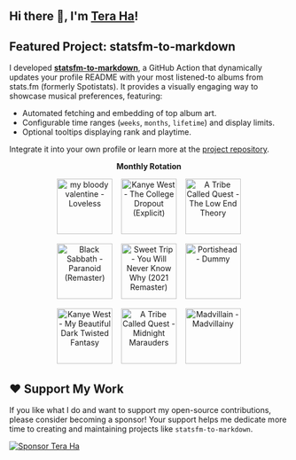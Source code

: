 ## Hi there 👋, I'm [Tera Ha](https://teraha.com)!

## Featured Project: statsfm-to-markdown

I developed **[statsfm-to-markdown](https://github.com/teraha-dev/statsfm-to-markdown)**, a GitHub Action that dynamically updates your profile README with your most listened-to albums from stats.fm (formerly Spotistats). It provides a visually engaging way to showcase musical preferences, featuring:

* Automated fetching and embedding of top album art.
* Configurable time ranges (`weeks`, `months`, `lifetime`) and display limits.
* Optional tooltips displaying rank and playtime.

Integrate it into your own profile or learn more at the [project repository](https://github.com/teraha-dev/statsfm-to-markdown).

<p align="center"><strong>Monthly Rotation</strong></p> 

<!-- STATSFM START -->

<p align="center"><a href="https://open.spotify.com/album/3GH4IiI6jQAIvnHVdb5FB6" target="_blank" rel="noopener noreferrer" title="#1 my bloody valentine - Loveless (8h 49m)"><img src="https://is1-ssl.mzstatic.com/image/thumb/Music116/v4/d8/9c/a2/d89ca2ad-3191-d877-4c2f-13fb3e619a7b/887830015998.png/768x768bb.jpg" alt="my bloody valentine - Loveless" width="100" height="100"></a>    <a href="https://open.spotify.com/album/1NRRN5RWwfuLmQdjshz0L7" target="_blank" rel="noopener noreferrer" title="#2 Kanye West - The College Dropout (Explicit) (3h 31m)"><img src="https://is1-ssl.mzstatic.com/image/thumb/Music118/v4/15/05/09/15050911-a2f1-9ebc-0d16-6e8faad1cf80/00602567924326.rgb.jpg/768x768bb.jpg" alt="Kanye West - The College Dropout (Explicit)" width="100" height="100"></a>    <a href="https://open.spotify.com/album/1p12OAWwudgMqfMzjMvl2a" target="_blank" rel="noopener noreferrer" title="#3 A Tribe Called Quest - The Low End Theory (3h 26m)"><img src="https://is1-ssl.mzstatic.com/image/thumb/Music115/v4/e0/14/c8/e014c80a-425b-e01a-1124-cee985bcb5e6/dj.qafpkddz.jpg/768x768bb.jpg" alt="A Tribe Called Quest - The Low End Theory" width="100" height="100"></a></p>
<p align="center"><a href="https://open.spotify.com/album/6r7LZXAVueS5DqdrvXJJK7" target="_blank" rel="noopener noreferrer" title="#4 Black Sabbath - Paranoid (Remaster) (3h 17m)"><img src="https://is1-ssl.mzstatic.com/image/thumb/Music124/v4/93/74/16/93741672-cedb-1850-dcd9-113a374336d6/4050538642872.jpg/768x768bb.jpg" alt="Black Sabbath - Paranoid (Remaster)" width="100" height="100"></a>    <a href="https://open.spotify.com/album/0kmPn6M3cue7rec6Unw6BD" target="_blank" rel="noopener noreferrer" title="#5 Sweet Trip - You Will Never Know Why (2021 Remaster) (3h 4m)"><img src="https://is1-ssl.mzstatic.com/image/thumb/Music126/v4/7c/4f/98/7c4f9871-cc8a-ebe2-fcb3-2764971f0e6d/708527202227.jpg/768x768bb.jpg" alt="Sweet Trip - You Will Never Know Why (2021 Remaster)" width="100" height="100"></a>    <a href="https://open.spotify.com/album/3539EbNgIdEDGBKkUf4wno" target="_blank" rel="noopener noreferrer" title="#6 Portishead - Dummy (3h 1m)"><img src="https://is1-ssl.mzstatic.com/image/thumb/Music115/v4/c1/71/93/c1719342-df7d-e9c5-c87c-53dae5afb289/00042282855329.rgb.jpg/768x768bb.jpg" alt="Portishead - Dummy" width="100" height="100"></a></p>
<p align="center"><a href="https://open.spotify.com/album/6klUp8sQyRXGuJhqZu4PG3" target="_blank" rel="noopener noreferrer" title="#7 Kanye West - My Beautiful Dark Twisted Fantasy (2h 41m)"><img src="https://i.scdn.co/image/ab67616d0000b273baf2a68126739ff553f2930a" alt="Kanye West - My Beautiful Dark Twisted Fantasy" width="100" height="100"></a>    <a href="https://open.spotify.com/album/4v5x3Oo3UjQ9YmF3hRAip5" target="_blank" rel="noopener noreferrer" title="#8 A Tribe Called Quest - Midnight Marauders (2h 34m)"><img src="https://is1-ssl.mzstatic.com/image/thumb/Music126/v4/d1/90/11/d1901153-4595-7f2f-12d2-661be9eef883/012414149022.jpg/768x768bb.jpg" alt="A Tribe Called Quest - Midnight Marauders" width="100" height="100"></a>    <a href="https://open.spotify.com/album/67Yc6dfTWwuPceZRK7sluD" target="_blank" rel="noopener noreferrer" title="#9 Madvillain - Madvillainy (2h 31m)"><img src="https://i.scdn.co/image/ab67616d0000b2739c7052b4aa3ccacc215e2584" alt="Madvillain - Madvillainy" width="100" height="100"></a></p>
<!-- STATSFM END -->

## ❤️ Support My Work

If you like what I do and want to support my open-source contributions, please consider becoming a sponsor! Your support helps me dedicate more time to creating and maintaining projects like `statsfm-to-markdown`.

[![Sponsor Tera Ha](https://img.shields.io/github/sponsors/teraha-dev?style=social&logo=github)](https://github.com/sponsors/teraha-dev)
